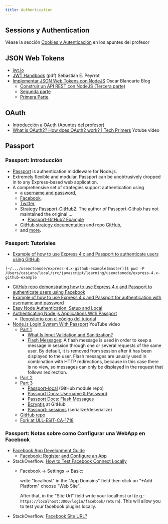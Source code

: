 ```yaml
---
title: Authentication
---
```


## Sessions y Authentication

Véase la sección [Cookies y Autenticación](https://casianorodriguezleon.gitbooks.io/ull-esit-1617/content/apuntes/cookies/)
en los apuntes del profesor

## JSON Web Tokens

* [jwt.io](https://jwt.io/)
* [JWT Handbook]({{site.books_shared}}/jwt-handbook-v0_14_1.pdf) (pdf) Sebastian E. Peyrrot
* [Implementar JSON Web Tokens con NodeJS](https://www.oscarblancarteblog.com/2018/01/16/implementar-json-web-tokens-nodejs/) Oscar Blancarte Blog
  - [Construir un API REST con NodeJS (Tercera parte)](https://www.oscarblancarteblog.com/2018/01/15/construir-api-rest-nodejs-tercera-parte/)
  - [Segunda parte](https://www.oscarblancarteblog.com/2018/01/12/construir-api-rest-nodejs-segunda-parte/)
  - [Primera Parte](https://www.oscarblancarteblog.com/2018/01/11/construir-api-rest-nodejs-primera-parte/)


## OAuth

* [Introducción a OAuth](https://nereida.deioc.ull.es/~lpp/perlexamples/node773.html) (Apuntes del profesor)
* [What is OAuth2? How does OAuth2 work? | Tech Primers](https://youtu.be/CPbvxxslDTU) Yotube video

## Passport

### Passport: Introducción

* [Passport](https://passportjs.org/) is authentication middleware for Node.js. 
* Extremely flexible and modular, Passport can be unobtrusively dropped in to any Express-based web application. 
* A comprehensive set of strategies support authentication using 
   * a [username and password](https://passportjs.org/docs/username-password), 
   * [Facebook](https://passportjs.org/docs/facebook), 
   * [Twitter](https://passportjs.org/docs/twitter), 
   * [Strategy Passport-GitHub2](https://www.passportjs.org/packages/passport-github2/). The author of Passport-Github has not maintained the original ...
     - [Passport-GitHub2 Example](https://github.com/cfsghost/passport-github/tree/master/examples/login)
   * [GitHub strategy documentation](https://www.passportjs.org/packages/passport-github/) and repo [GitHub](https://github.com/jaredhanson/passport-github), 
   * and [more](https://www.passportjs.org/packages/).

### Passport: Tutoriales

* [Example of how to use Express 4.x and Passport to authenticate users using GitHub](https://github.com/ULL-ESIT-SYTW-1617/express-4.x-github-example)

```
[~/.../useoctonode/express-4.x-github-example(master)]$ pwd -P
/Users/casiano/local/src/javascript/learning/useoctonode/express-4.x-github-example
```
* [GitHub repo demonstrating how to use Express 4.x and Passport to authenticate users using Facebook](https://github.com/ULL-ESIT-DSI-1617/express-4.x-facebook-example)
* [Example of how to use Express 4.x and Passport for authentication with username and password](https://github.com/ULL-ESIT-SYTW-1617/express-4.x-local-example)
* [Easy Node Authentication: Setup and Local](https://scotch.io/tutorials/easy-node-authentication-setup-and-local)
* [Authenticating Node.js Applications With Passport](https://code.tutsplus.com/tutorials/authenticating-nodejs-applications-with-passport--cms-21619)
  * [Repositorio con el código del tutorial](https://github.com/tutsplus/passport-mongo)
* [Node.js Login System With Passport](https://youtu.be/Z1ktxiqyiLA) YouTube video
  - [Part 1](https://youtu.be/Z1ktxiqyiLA)
     - [What Is Input Validation and Sanitization?](https://download.oracle.com/oll/tutorials/SQLInjection/html/lesson1/les01_tm_ovw3.htm)
     - [Flash Messages](https://gist.github.com/brianmacarthur/a4e3e0093d368aa8e423): A flash message is used in order to keep a message in session through one or several requests of the same user. By default, it is removed from session after it has been displayed to the user. Flash messages are usually used in combination with HTTP redirections, because in this case there is no view, so messages can only be displayed in the request that follows redirection.
  - [Part 2](https://youtu.be/OnuC3VtEQks)
  - [Part 3](https://youtu.be/iX8UhDOmkPE)
      - [Passport-local](https://github.com/jaredhanson/passport-local) (GitHub module repo)
      - [Passport Docs: Username & Password](https://www.passportjs.org/docs/username-password/)
      - [Passport Docs: Flash Messages](https://www.passportjs.org/docs/downloads/html/#flash-messages)
      - [Bcryptjs](https://github.com/dcodeIO/bcrypt.js) at GitHub
      - [Passport: sessions](https://www.passportjs.org/docs/configure/#sessions) (serialize/deserialize)
  - [GitHub repo](https://github.com/bradtraversy/loginapp) 
  - [Fork at ULL-ESIT-CA-1718](https://github.com/ULL-ESIT-MII-CA-1718/loginapp)

### Passport: Notas sobre como Configurar una WebApp en Facebook

* [Facebook App Development Guide](https://developers.facebook.com/docs/apps/)
  - [Facebook: Register and Configure an App](https://developers.facebook.com/docs/apps/register)
* StackOverflow: [How to Test Facebook Connect Locally](https://stackoverflow.com/questions/2459728/how-to-test-facebook-connect-locally)
  - Facebook → Settings → Basic:

    write "localhost" in the "App Domains" field then click on "+Add Platform" choose "Web Site".

    After that, in the "Site Url" field write your localhost url 
    (e.g.: `https://localhost:3000/login/facebook/return`).
    This will allow you to test your facebook plugins locally.
* StackOverflow: [Facebook Site URL?](https://stackoverflow.com/questions/8107911/facebook-site-url)

<!--
## Prácticas

* [Práctica: Cookies, Sesiones, Autenticación y Módulos npm (p8-t3-sessions-and-modules)](practicas/p8-t3-sessions-and-modules)
-->